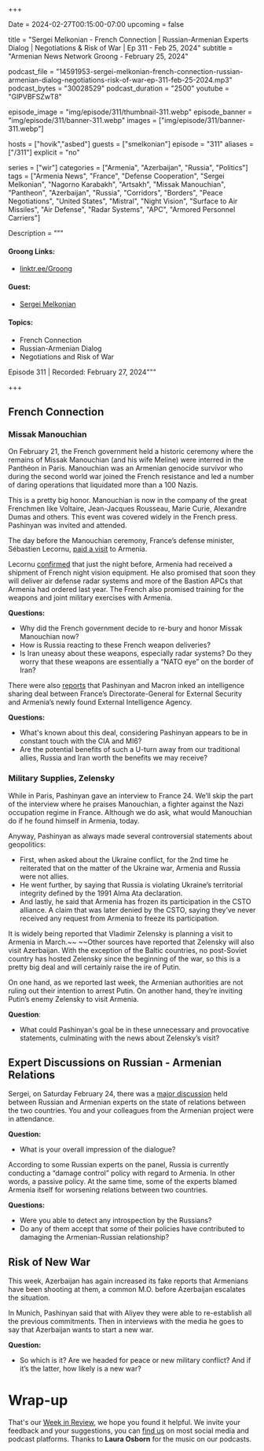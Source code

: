 +++

Date = 2024-02-27T00:15:00-07:00
upcoming = false

title = "Sergei Melkonian - French Connection | Russian-Armenian Experts Dialog | Negotiations & Risk of War | Ep 311 - Feb 25, 2024"
subtitle = "Armenian News Network Groong - February 25, 2024"

podcast_file = "14591953-sergei-melkonian-french-connection-russian-armenian-dialog-negotiations-risk-of-war-ep-311-feb-25-2024.mp3"
podcast_bytes = "30028529"
podcast_duration = "2500"
youtube = "GlPVBFSZwT8"

episode_image = "img/episode/311/thumbnail-311.webp"
episode_banner = "img/episode/311/banner-311.webp"
images = ["img/episode/311/banner-311.webp"]

hosts = ["hovik","asbed"]
guests = ["smelkonian"]
episode = "311"
aliases = ["/311"]
explicit = "no"

series = ["wir"]
categories = ["Armenia", "Azerbaijan", "Russia", "Politics"]
tags = ["Armenia News", "France", "Defense Cooperation", "Sergei Melkonian", "Nagorno Karabakh", "Artsakh", "Missak Manouchian", "Pantheon", "Azerbaijan", "Russia", "Corridors", "Borders", "Peace Negotiations", "United States", "Mistral", "Night Vision", "Surface to Air Missiles", "Air Defense", "Radar Systems", "APC", "Armored Personnel Carriers"]

Description = """

#### Groong Links:
* [linktr.ee/Groong](https://linktr.ee/groong)

#### Guest:
* [Sergei Melkonian](/guest/smelkonian)

#### Topics:
* French Connection
* Russian-Armenian Dialog
* Negotiations and Risk of War

Episode 311 | Recorded: February 27, 2024"""

+++

## French Connection

### Missak Manouchian

On February 21, the French government held a historic ceremony where the remains of Missak Manouchian (and his wife Meline) were interred in the Panthéon in Paris. Manouchian was an Armenian genocide survivor who during the second world war joined the French resistance and led a number of daring operations that liquidated more than a 100 Nazis.

This is a pretty big honor. Manouchian is now in the company of the great Frenchmen like Voltaire, Jean-Jacques Rousseau, Marie Curie, Alexandre Dumas and others. This event was covered widely in the French press. Pashinyan was invited and attended.

The day before the Manouchian ceremony, France’s defense minister, Sébastien Lecornu, [paid a visit](https://www.azatutyun.am/a/32832694.html) to Armenia.

Lecornu [confirmed](https://www.azatutyun.am/a/32832694.html) that just the night before, Armenia had received a shipment of French night vision equipment. He also promised that soon they will deliver air defense radar systems and more of the Bastion APCs that Armenia had ordered last year. The French also promised training for the weapons and joint military exercises with Armenia. 

**Questions:**
* Why did the French government decide to re-bury and honor Missak Manouchian now?
* How is Russia reacting to these French weapon deliveries?
* Is Iran uneasy about these weapons, especially radar systems? Do they worry that these weapons are essentially a “NATO eye” on the border of Iran?

There were also [reports](https://www.agoravox.fr/tribune-libre/article/armenie-le-grand-ecart-253311) that Pashinyan and Macron inked an intelligence sharing deal between France’s Directorate-General for External Security and Armenia’s newly found External Intelligence Agency.

**Questions:**
* What's known about this deal, considering Pashinyan appears to be in constant touch with the CIA and MI6?
* Are the potential benefits of such a U-turn away from our traditional allies, Russia and Iran worth the benefits we may receive?


### Military Supplies, Zelensky

While in Paris, Pashinyan gave an interview to France 24. We’ll skip the part of the interview where he praises Manouchian, a fighter against the Nazi occupation regime in France. Although we do ask, what would Manouchian do if he found himself in Armenia, today.

Anyway, Pashinyan as always made several controversial statements about geopolitics:
* First, when asked about the Ukraine conflict, for the 2nd time he reiterated that on the matter of the Ukraine war, Armenia and Russia were not allies.
* He went further, by saying that Russia is violating Ukraine’s territorial integrity defined by the 1991 Alma Ata declaration.
* And lastly, he said that Armenia has frozen its participation in the CSTO alliance. A claim that was later denied by the CSTO, saying they’ve never received any request from Armenia to freeze its participation.

It is widely being reported that Vladimir Zelensky is planning a visit to Armenia in March.~~ ~~Other sources have reported that Zelensky will also visit Azerbaijan. With the exception of the Baltic countries, no post-Soviet country has hosted Zelensky since the beginning of the war, so this is a pretty big deal and will certainly raise the ire of Putin. 

On one hand, as we reported last week, the Armenian authorities are not ruling out their intention to arrest Putin. On another hand, they’re inviting Putin’s enemy Zelensky to visit Armenia.

**Question**:
* What could Pashinyan's goal be in these unnecessary and provocative statements, culminating with the news about Zelensky’s visit?


## Expert Discussions on Russian - Armenian Relations

Sergei, on Saturday February 24, there was a [major discussion](https://www.youtube.com/live/wZOA2IVtRmE?si=8Cb7dKrKOzCIfKAs) held between Russian and Armenian experts on the state of relations between the two countries. You and your colleagues from the Armenian project were in attendance.

**Question:**
* What is your overall impression of the dialogue?

According to some Russian experts on the panel, Russia is currently conducting a “damage control” policy with regard to Armenia. In other words, a passive policy. At the same time, some of the experts blamed Armenia itself for worsening relations between two countries.

**Questions:**
* Were you able to detect any introspection by the Russians?
* Do any of them accept that some of their policies have contributed to damaging the Armenian-Russian relationship?


## Risk of New War

This week, Azerbaijan has again increased its fake reports that Armenians have been shooting at them, a common M.O. before Azerbaijan  escalates the situation. 

In Munich, Pashinyan said that with Aliyev they were able to re-establish all the previous commitments. Then in interviews with the media he goes to say that Azerbaijan wants to start a new war.

**Question:**
* So which is it? Are we headed for peace or new military conflict? And if it’s the latter, how likely is a new war?

# Wrap-up

That's our [Week in Review](https://podcasts.groong.org/), we hope you found it helpful. We invite your feedback and your suggestions, you can [find us](https://linktr.ee/groong) on most social media and podcast platforms.
Thanks to __Laura Osborn__ for the music on our podcasts.
